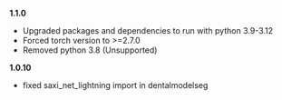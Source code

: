 **1.1.0**
* Upgraded packages and dependencies to run with python 3.9-3.12
* Forced torch version to >=2.7.0
* Removed python 3.8 (Unsupported)

**1.0.10**
* fixed saxi_net_lightning import in dentalmodelseg